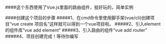 ####这个东西使用了Vue.js里面的路由组件，挺好玩的，简单实例

####创建这个项目的步骤
#####1、在cmd命令里使用脚手架(vue/cli)创建项目“vue create 项目名”这样就可以得到一个vue项目啦。
#####2、引入element的组件库“vue add element”
#####3、引入路由的组件“vue add router”
#####4、项目创建完成！等待你编写
